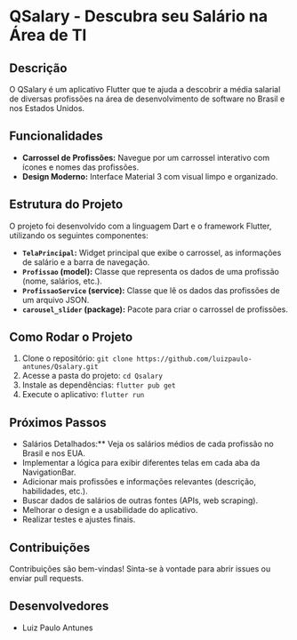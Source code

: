 # QSalary - Descubra seu Salário na Área de TI

## Descrição

O QSalary é um aplicativo Flutter que te ajuda a descobrir a média salarial de diversas profissões na área de desenvolvimento de software no Brasil e nos Estados Unidos.

## Funcionalidades

* **Carrossel de Profissões:** Navegue por um carrossel interativo com ícones e nomes das profissões. 
* **Design Moderno:** Interface Material 3 com visual limpo e organizado.

## Estrutura do Projeto

O projeto foi desenvolvido com a linguagem Dart e o framework Flutter, utilizando os seguintes componentes:

* **`TelaPrincipal`:** Widget principal que exibe o carrossel, as informações de salário e a barra de navegação.
* **`Profissao` (model):** Classe que representa os dados de uma profissão (nome, salários, etc.).
* **`ProfissaoService` (service):** Classe que lê os dados das profissões de um arquivo JSON.
* **`carousel_slider` (package):** Pacote para criar o carrossel de profissões.

## Como Rodar o Projeto

1. Clone o repositório: `git clone https://github.com/luizpaulo-antunes/Qsalary.git`
2. Acesse a pasta do projeto: `cd Qsalary`
3. Instale as dependências: `flutter pub get`
4. Execute o aplicativo: `flutter run`

## Próximos Passos

* Salários Detalhados:** Veja os salários médios de cada profissão no Brasil e nos EUA.
* Implementar a lógica para exibir diferentes telas em cada aba da NavigationBar.
* Adicionar mais profissões e informações relevantes (descrição, habilidades, etc.).
* Buscar dados de salários de outras fontes (APIs, web scraping).
* Melhorar o design e a usabilidade do aplicativo.
* Realizar testes e ajustes finais.

## Contribuições

Contribuições são bem-vindas! Sinta-se à vontade para abrir issues ou enviar pull requests.





## Desenvolvedores

* Luiz Paulo Antunes


